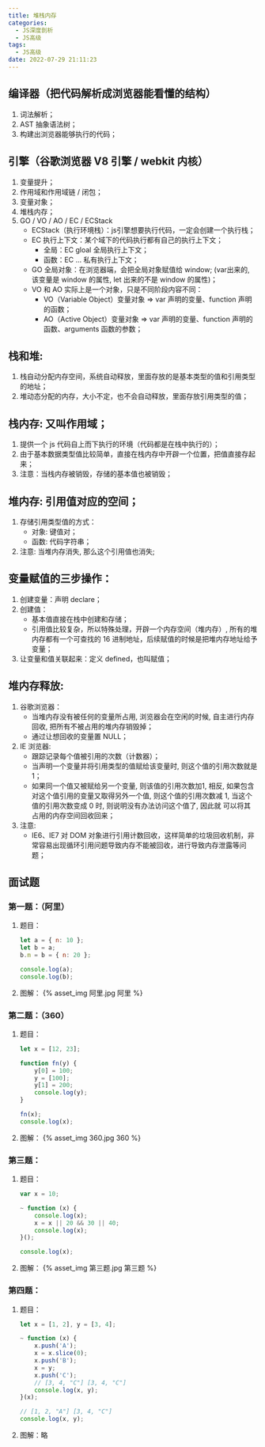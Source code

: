 ```yaml
---
title: 堆栈内存
categories:
  - JS深度剖析
  - JS高级
tags:
  - JS高级
date: 2022-07-29 21:11:23
---
```


## 编译器（把代码解析成浏览器能看懂的结构）
1. 词法解析；
2. AST 抽象语法树；
3. 构建出浏览器能够执行的代码；

## 引擎（谷歌浏览器 V8 引擎 / webkit 内核）
1. 变量提升；
2. 作用域和作用域链 / 闭包；
3. 变量对象；
4. 堆栈内存；
5. GO / VO / AO / EC / ECStack
    - ECStack（执行环境栈）：js引擎想要执行代码，一定会创建一个执行栈；
    - EC 执行上下文：某个域下的代码执行都有自己的执行上下文；
      - 全局：EC  gloal 全局执行上下文；
      - 函数：EC …  私有执行上下文；
    - GO 全局对象：在浏览器端，会把全局对象赋值给 window; (var出来的, 该变量是 window 的属性, let 出来的不是 window 的属性)；
    - VO 和 AO 实际上是一个对象，只是不同阶段内容不同：
      - VO（Variable Object）变量对象 => var 声明的变量、function 声明的函数；
      - AO（Active Object）变量对象 => var 声明的变量、function 声明的函数、arguments 函数的参数；

## 栈和堆: 
1. 栈自动分配内存空间，系统自动释放，里面存放的是基本类型的值和引用类型的地址；
2. 堆动态分配的内存，大小不定，也不会自动释放，里面存放引用类型的值；

## 栈内存: 又叫作用域；
1. 提供一个 js 代码自上而下执行的环境（代码都是在栈中执行的）；
2. 由于基本数据类型值比较简单，直接在栈内存中开辟一个位置，把值直接存起来；
3. 注意：当栈内存被销毁，存储的基本值也被销毁；

## 堆内存: 引用值对应的空间；
1. 存储引用类型值的方式：
    - 对象: 键值对；
    - 函数: 代码字符串；
2. 注意: 当堆内存消失, 那么这个引用值也消失;

## 变量赋值的三步操作：
1. 创建变量：声明 declare；
2. 创建值：
    - 基本值直接在栈中创建和存储；
    - 引用值比较复杂，所以特殊处理，开辟一个内存空间（堆内存）, 所有的堆内存都有一个可查找的 16 进制地址，后续赋值的时候是把堆内存地址给予变量；
3. 让变量和值关联起来：定义 defined，也叫赋值；

## 堆内存释放:
1. 谷歌浏览器：
    - 当堆内存没有被任何的变量所占用, 浏览器会在空闲的时候, 自主进行内存回收, 把所有不被占用的堆内存销毁掉；
    - 通过让想回收的变量置 NULL；
2. IE 浏览器:
    - 跟踪记录每个值被引用的次数（计数器）；
    - 当声明一个变量并将引用类型的值赋给该变量时, 则这个值的引用次数就是 1；
    - 如果同一个值又被赋给另一个变量, 则该值的引用次数加1, 相反, 如果包含对这个值引用的变量又取得另外一个值, 则这个值的引用次数减 1, 当这个值的引用次数变成 0 时, 则说明没有办法访问这个值了, 因此就 可以将其占用的内存空间回收回来；
3. 注意:
    - IE6、IE7 对 DOM 对象进行引用计数回收，这样简单的垃圾回收机制，非常容易出现循环引用问题导致内存不能被回收，进行导致内存泄露等问题；


## 面试题

### 第一题：（阿里）
1. 题目：
    ```js
    let a = { n: 10 };
    let b = a;
    b.m = b = { n: 20 };
    
    console.log(a);
    console.log(b);
    ```
2. 图解：
    {% asset_img 阿里.jpg 阿里 %}

### 第二题：（360）
1. 题目：
    ```js
    let x = [12, 23];
    
    function fn(y) {
        y[0] = 100;
        y = [100];
        y[1] = 200;
        console.log(y);
    }
    
    fn(x);
    console.log(x);
    ```
2. 图解：
    {% asset_img 360.jpg 360 %}

### 第三题：
1. 题目：
    ```js
    var x = 10;
    
    ~ function (x) {
        console.log(x);
        x = x || 20 && 30 || 40;
        console.log(x);
    }();
    
    console.log(x);
    ```
2. 图解：
    {% asset_img 第三题.jpg 第三题 %}

### 第四题：
1. 题目：
    ```js
    let x = [1, 2], y = [3, 4];
    
    ~ function (x) {
        x.push('A');
        x = x.slice(0);
        x.push('B');
        x = y;
        x.push('C');
        // [3, 4, "C"] [3, 4, "C"]
        console.log(x, y);
    }(x);
    
    // [1, 2, "A"] [3, 4, "C"]
    console.log(x, y);
    ```
2. 图解：略


